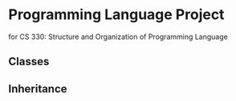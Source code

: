# Programming Language Project
for CS 330: Structure and Organization of Programming Language


## Classes

## Inheritance
